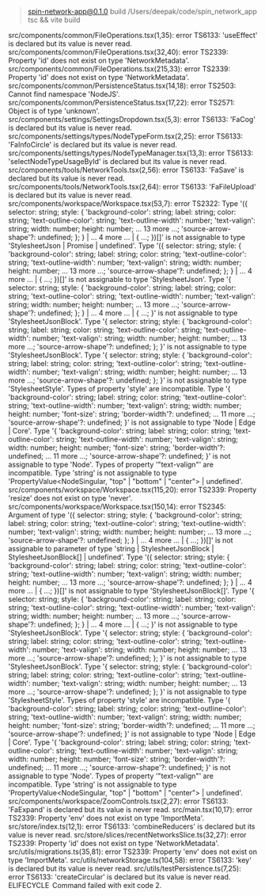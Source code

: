 
> spin-network-app@0.1.0 build /Users/deepak/code/spin_network_app
> tsc && vite build

src/components/common/FileOperations.tsx(1,35): error TS6133: 'useEffect' is declared but its value is never read.
src/components/common/FileOperations.tsx(32,40): error TS2339: Property 'id' does not exist on type 'NetworkMetadata'.
src/components/common/FileOperations.tsx(215,33): error TS2339: Property 'id' does not exist on type 'NetworkMetadata'.
src/components/common/PersistenceStatus.tsx(14,18): error TS2503: Cannot find namespace 'NodeJS'.
src/components/common/PersistenceStatus.tsx(17,22): error TS2571: Object is of type 'unknown'.
src/components/settings/SettingsDropdown.tsx(5,3): error TS6133: 'FaCog' is declared but its value is never read.
src/components/settings/types/NodeTypeForm.tsx(2,25): error TS6133: 'FaInfoCircle' is declared but its value is never read.
src/components/settings/types/NodeTypeManager.tsx(13,3): error TS6133: 'selectNodeTypeUsageById' is declared but its value is never read.
src/components/tools/NetworkTools.tsx(2,56): error TS6133: 'FaSave' is declared but its value is never read.
src/components/tools/NetworkTools.tsx(2,64): error TS6133: 'FaFileUpload' is declared but its value is never read.
src/components/workspace/Workspace.tsx(53,7): error TS2322: Type '({ selector: string; style: { 'background-color': string; label: string; color: string; 'text-outline-color': string; 'text-outline-width': number; 'text-valign': string; width: number; height: number; ... 13 more ...; 'source-arrow-shape'?: undefined; }; } | ... 4 more ... | { ...; })[]' is not assignable to type 'StylesheetJson | Promise<StylesheetJson> | undefined'.
  Type '({ selector: string; style: { 'background-color': string; label: string; color: string; 'text-outline-color': string; 'text-outline-width': number; 'text-valign': string; width: number; height: number; ... 13 more ...; 'source-arrow-shape'?: undefined; }; } | ... 4 more ... | { ...; })[]' is not assignable to type 'StylesheetJson'.
    Type '{ selector: string; style: { 'background-color': string; label: string; color: string; 'text-outline-color': string; 'text-outline-width': number; 'text-valign': string; width: number; height: number; ... 13 more ...; 'source-arrow-shape'?: undefined; }; } | ... 4 more ... | { ...; }' is not assignable to type 'StylesheetJsonBlock'.
      Type '{ selector: string; style: { 'background-color': string; label: string; color: string; 'text-outline-color': string; 'text-outline-width': number; 'text-valign': string; width: number; height: number; ... 13 more ...; 'source-arrow-shape'?: undefined; }; }' is not assignable to type 'StylesheetJsonBlock'.
        Type '{ selector: string; style: { 'background-color': string; label: string; color: string; 'text-outline-color': string; 'text-outline-width': number; 'text-valign': string; width: number; height: number; ... 13 more ...; 'source-arrow-shape'?: undefined; }; }' is not assignable to type 'StylesheetStyle'.
          Types of property 'style' are incompatible.
            Type '{ 'background-color': string; label: string; color: string; 'text-outline-color': string; 'text-outline-width': number; 'text-valign': string; width: number; height: number; 'font-size': string; 'border-width'?: undefined; ... 11 more ...; 'source-arrow-shape'?: undefined; }' is not assignable to type 'Node | Edge | Core'.
              Type '{ 'background-color': string; label: string; color: string; 'text-outline-color': string; 'text-outline-width': number; 'text-valign': string; width: number; height: number; 'font-size': string; 'border-width'?: undefined; ... 11 more ...; 'source-arrow-shape'?: undefined; }' is not assignable to type 'Node'.
                Types of property '"text-valign"' are incompatible.
                  Type 'string' is not assignable to type 'PropertyValue<NodeSingular, "top" | "bottom" | "center"> | undefined'.
src/components/workspace/Workspace.tsx(115,20): error TS2339: Property 'resize' does not exist on type 'never'.
src/components/workspace/Workspace.tsx(150,14): error TS2345: Argument of type '({ selector: string; style: { 'background-color': string; label: string; color: string; 'text-outline-color': string; 'text-outline-width': number; 'text-valign': string; width: number; height: number; ... 13 more ...; 'source-arrow-shape'?: undefined; }; } | ... 4 more ... | { ...; })[]' is not assignable to parameter of type 'string | StylesheetJsonBlock | StylesheetJsonBlock[] | undefined'.
  Type '({ selector: string; style: { 'background-color': string; label: string; color: string; 'text-outline-color': string; 'text-outline-width': number; 'text-valign': string; width: number; height: number; ... 13 more ...; 'source-arrow-shape'?: undefined; }; } | ... 4 more ... | { ...; })[]' is not assignable to type 'StylesheetJsonBlock[]'.
    Type '{ selector: string; style: { 'background-color': string; label: string; color: string; 'text-outline-color': string; 'text-outline-width': number; 'text-valign': string; width: number; height: number; ... 13 more ...; 'source-arrow-shape'?: undefined; }; } | ... 4 more ... | { ...; }' is not assignable to type 'StylesheetJsonBlock'.
      Type '{ selector: string; style: { 'background-color': string; label: string; color: string; 'text-outline-color': string; 'text-outline-width': number; 'text-valign': string; width: number; height: number; ... 13 more ...; 'source-arrow-shape'?: undefined; }; }' is not assignable to type 'StylesheetJsonBlock'.
        Type '{ selector: string; style: { 'background-color': string; label: string; color: string; 'text-outline-color': string; 'text-outline-width': number; 'text-valign': string; width: number; height: number; ... 13 more ...; 'source-arrow-shape'?: undefined; }; }' is not assignable to type 'StylesheetStyle'.
          Types of property 'style' are incompatible.
            Type '{ 'background-color': string; label: string; color: string; 'text-outline-color': string; 'text-outline-width': number; 'text-valign': string; width: number; height: number; 'font-size': string; 'border-width'?: undefined; ... 11 more ...; 'source-arrow-shape'?: undefined; }' is not assignable to type 'Node | Edge | Core'.
              Type '{ 'background-color': string; label: string; color: string; 'text-outline-color': string; 'text-outline-width': number; 'text-valign': string; width: number; height: number; 'font-size': string; 'border-width'?: undefined; ... 11 more ...; 'source-arrow-shape'?: undefined; }' is not assignable to type 'Node'.
                Types of property '"text-valign"' are incompatible.
                  Type 'string' is not assignable to type 'PropertyValue<NodeSingular, "top" | "bottom" | "center"> | undefined'.
src/components/workspace/ZoomControls.tsx(2,27): error TS6133: 'FaExpand' is declared but its value is never read.
src/main.tsx(10,17): error TS2339: Property 'env' does not exist on type 'ImportMeta'.
src/store/index.ts(12,1): error TS6133: 'combineReducers' is declared but its value is never read.
src/store/slices/recentNetworksSlice.ts(32,27): error TS2339: Property 'id' does not exist on type 'NetworkMetadata'.
src/utils/migrations.ts(35,81): error TS2339: Property 'env' does not exist on type 'ImportMeta'.
src/utils/networkStorage.ts(104,58): error TS6133: 'key' is declared but its value is never read.
src/utils/testPersistence.ts(7,25): error TS6133: 'createCircular' is declared but its value is never read.
 ELIFECYCLE  Command failed with exit code 2.
